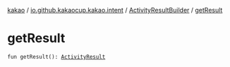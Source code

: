 [kakao](../../index.md) / [io.github.kakaocup.kakao.intent](../index.md) / [ActivityResultBuilder](index.md) / [getResult](./get-result.md)

# getResult

`fun getResult(): `[`ActivityResult`](https://developer.android.com/reference/android/app/Instrumentation/ActivityResult.html)